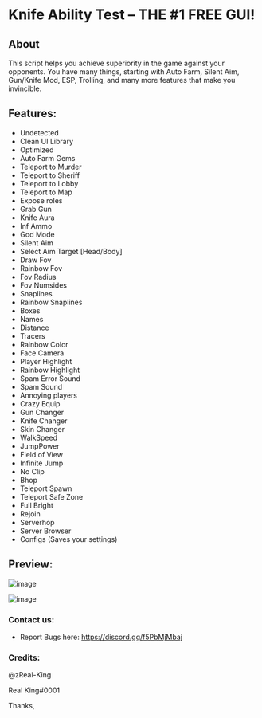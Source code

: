 # Knife Ability Test – THE #1 FREE GUI!

## About
This script helps you achieve superiority in the game against your opponents. You have many things, starting with Auto Farm, Silent Aim, Gun/Knife Mod, ESP, Trolling, and many more features that make you invincible.


## Features:
* Undetected
* Clean UI Library
* Optimized
* Auto Farm Gems
* Teleport to Murder
* Teleport to Sheriff
* Teleport to Lobby
* Teleport to Map
* Expose roles
* Grab Gun
* Knife Aura
* Inf Ammo
* God Mode
* Silent Aim
* Select Aim Target [Head/Body]
* Draw Fov
* Rainbow Fov
* Fov Radius
* Fov Numsides
* Snaplines
* Rainbow Snaplines
* Boxes
* Names 
* Distance
* Tracers
* Rainbow Color
* Face Camera 
* Player Highlight
* Rainbow Highlight
* Spam Error Sound
* Spam Sound
* Annoying players
* Crazy Equip
* Gun Changer
* Knife Changer
* Skin Changer
* WalkSpeed
* JumpPower
* Field of View
* Infinite Jump
* No Clip
* Bhop
* Teleport Spawn
* Teleport Safe Zone
* Full Bright
* Rejoin
* Serverhop
* Server Browser
* Configs (Saves your settings)

## Preview:
![image](https://github.com/zReal-King/Knife-Ability-Test/assets/71533667/ac60f9a2-20ac-4988-8f88-0439362c4bdc)

![image](https://github.com/zReal-King/Knife-Ability-Test/assets/71533667/90dacacb-8f38-49f8-89b0-2c9ae512329a)



### Contact us:

* Report Bugs here: https://discord.gg/f5PbMjMbaj


### Credits:
@zReal-King

Real King#0001

Thanks,
